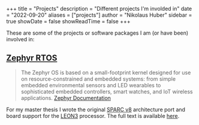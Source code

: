 +++
title = "Projects"
description = "Different projects I'm involded in"
date = "2022-09-20"
aliases = ["projects"]
author = "Nikolaus Huber"
sidebar = true 
showDate = false
showReadTime = false
+++

These are some of the projects or software packages I am (or have been) involved in: 

## [Zephyr RTOS]() 

> The Zephyr OS is based on a small-footprint kernel designed for use on resource-constrained and embedded systems: from simple embedded environmental sensors and LED wearables to sophisticated embedded controllers, smart watches, and IoT wireless applications. [Zephyr Documentation](https://docs.zephyrproject.org/latest/introduction/index.html)

For my master thesis I wrote the original [SPARC v8](https://en.wikipedia.org/wiki/SPARC) architecture port and board support for the [LEON3](https://www.gaisler.com/index.php/products/processors/leon3) processor. The full text is available [here](http://urn.kb.se/resolve?urn=urn:nbn:se:ltu:diva-76055). 

